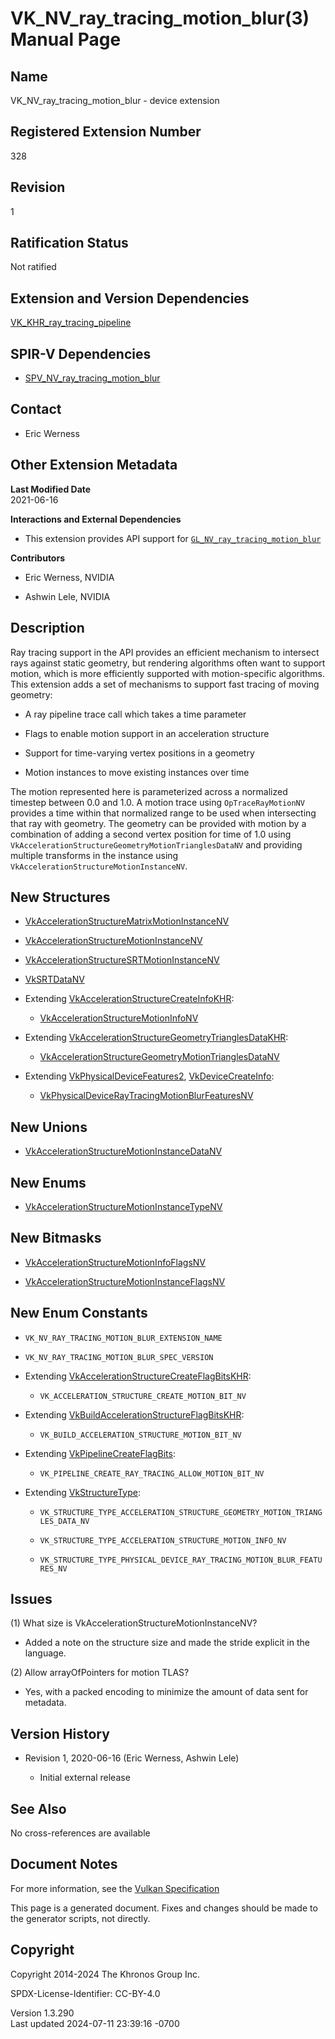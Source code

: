 # VK_NV_ray_tracing_motion_blur(3) Manual Page

## Name

VK_NV_ray_tracing_motion_blur - device extension



## <a href="#_registered_extension_number" class="anchor"></a>Registered Extension Number

328

## <a href="#_revision" class="anchor"></a>Revision

1

## <a href="#_ratification_status" class="anchor"></a>Ratification Status

Not ratified

## <a href="#_extension_and_version_dependencies" class="anchor"></a>Extension and Version Dependencies

[VK_KHR_ray_tracing_pipeline](https://registry.khronos.org/vulkan/specs/1.3-extensions/man/html/VK_KHR_ray_tracing_pipeline.html)  

## <a href="#_spir_v_dependencies" class="anchor"></a>SPIR-V Dependencies

- [SPV_NV_ray_tracing_motion_blur](https://htmlpreview.github.io/?https://github.com/KhronosGroup/SPIRV-Registry/blob/main/extensions/NV/SPV_NV_ray_tracing_motion_blur.html)

## <a href="#_contact" class="anchor"></a>Contact

- Eric Werness

## <a href="#_other_extension_metadata" class="anchor"></a>Other Extension Metadata

**Last Modified Date**  
2021-06-16

**Interactions and External Dependencies**  
- This extension provides API support for
  [`GL_NV_ray_tracing_motion_blur`](https://github.com/KhronosGroup/GLSL/blob/main/extensions/nv/GLSL_NV_ray_tracing_motion_blur.txt)

**Contributors**  
- Eric Werness, NVIDIA

- Ashwin Lele, NVIDIA

## <a href="#_description" class="anchor"></a>Description

Ray tracing support in the API provides an efficient mechanism to
intersect rays against static geometry, but rendering algorithms often
want to support motion, which is more efficiently supported with
motion-specific algorithms. This extension adds a set of mechanisms to
support fast tracing of moving geometry:

- A ray pipeline trace call which takes a time parameter

- Flags to enable motion support in an acceleration structure

- Support for time-varying vertex positions in a geometry

- Motion instances to move existing instances over time

The motion represented here is parameterized across a normalized
timestep between 0.0 and 1.0. A motion trace using `OpTraceRayMotionNV`
provides a time within that normalized range to be used when
intersecting that ray with geometry. The geometry can be provided with
motion by a combination of adding a second vertex position for time of
1.0 using `VkAccelerationStructureGeometryMotionTrianglesDataNV` and
providing multiple transforms in the instance using
`VkAccelerationStructureMotionInstanceNV`.

## <a href="#_new_structures" class="anchor"></a>New Structures

- [VkAccelerationStructureMatrixMotionInstanceNV](https://registry.khronos.org/vulkan/specs/1.3-extensions/man/html/VkAccelerationStructureMatrixMotionInstanceNV.html)

- [VkAccelerationStructureMotionInstanceNV](https://registry.khronos.org/vulkan/specs/1.3-extensions/man/html/VkAccelerationStructureMotionInstanceNV.html)

- [VkAccelerationStructureSRTMotionInstanceNV](https://registry.khronos.org/vulkan/specs/1.3-extensions/man/html/VkAccelerationStructureSRTMotionInstanceNV.html)

- [VkSRTDataNV](https://registry.khronos.org/vulkan/specs/1.3-extensions/man/html/VkSRTDataNV.html)

- Extending
  [VkAccelerationStructureCreateInfoKHR](https://registry.khronos.org/vulkan/specs/1.3-extensions/man/html/VkAccelerationStructureCreateInfoKHR.html):

  - [VkAccelerationStructureMotionInfoNV](https://registry.khronos.org/vulkan/specs/1.3-extensions/man/html/VkAccelerationStructureMotionInfoNV.html)

- Extending
  [VkAccelerationStructureGeometryTrianglesDataKHR](https://registry.khronos.org/vulkan/specs/1.3-extensions/man/html/VkAccelerationStructureGeometryTrianglesDataKHR.html):

  - [VkAccelerationStructureGeometryMotionTrianglesDataNV](https://registry.khronos.org/vulkan/specs/1.3-extensions/man/html/VkAccelerationStructureGeometryMotionTrianglesDataNV.html)

- Extending [VkPhysicalDeviceFeatures2](https://registry.khronos.org/vulkan/specs/1.3-extensions/man/html/VkPhysicalDeviceFeatures2.html),
  [VkDeviceCreateInfo](https://registry.khronos.org/vulkan/specs/1.3-extensions/man/html/VkDeviceCreateInfo.html):

  - [VkPhysicalDeviceRayTracingMotionBlurFeaturesNV](https://registry.khronos.org/vulkan/specs/1.3-extensions/man/html/VkPhysicalDeviceRayTracingMotionBlurFeaturesNV.html)

## <a href="#_new_unions" class="anchor"></a>New Unions

- [VkAccelerationStructureMotionInstanceDataNV](https://registry.khronos.org/vulkan/specs/1.3-extensions/man/html/VkAccelerationStructureMotionInstanceDataNV.html)

## <a href="#_new_enums" class="anchor"></a>New Enums

- [VkAccelerationStructureMotionInstanceTypeNV](https://registry.khronos.org/vulkan/specs/1.3-extensions/man/html/VkAccelerationStructureMotionInstanceTypeNV.html)

## <a href="#_new_bitmasks" class="anchor"></a>New Bitmasks

- [VkAccelerationStructureMotionInfoFlagsNV](https://registry.khronos.org/vulkan/specs/1.3-extensions/man/html/VkAccelerationStructureMotionInfoFlagsNV.html)

- [VkAccelerationStructureMotionInstanceFlagsNV](https://registry.khronos.org/vulkan/specs/1.3-extensions/man/html/VkAccelerationStructureMotionInstanceFlagsNV.html)

## <a href="#_new_enum_constants" class="anchor"></a>New Enum Constants

- `VK_NV_RAY_TRACING_MOTION_BLUR_EXTENSION_NAME`

- `VK_NV_RAY_TRACING_MOTION_BLUR_SPEC_VERSION`

- Extending
  [VkAccelerationStructureCreateFlagBitsKHR](https://registry.khronos.org/vulkan/specs/1.3-extensions/man/html/VkAccelerationStructureCreateFlagBitsKHR.html):

  - `VK_ACCELERATION_STRUCTURE_CREATE_MOTION_BIT_NV`

- Extending
  [VkBuildAccelerationStructureFlagBitsKHR](https://registry.khronos.org/vulkan/specs/1.3-extensions/man/html/VkBuildAccelerationStructureFlagBitsKHR.html):

  - `VK_BUILD_ACCELERATION_STRUCTURE_MOTION_BIT_NV`

- Extending [VkPipelineCreateFlagBits](https://registry.khronos.org/vulkan/specs/1.3-extensions/man/html/VkPipelineCreateFlagBits.html):

  - `VK_PIPELINE_CREATE_RAY_TRACING_ALLOW_MOTION_BIT_NV`

- Extending [VkStructureType](https://registry.khronos.org/vulkan/specs/1.3-extensions/man/html/VkStructureType.html):

  - `VK_STRUCTURE_TYPE_ACCELERATION_STRUCTURE_GEOMETRY_MOTION_TRIANGLES_DATA_NV`

  - `VK_STRUCTURE_TYPE_ACCELERATION_STRUCTURE_MOTION_INFO_NV`

  - `VK_STRUCTURE_TYPE_PHYSICAL_DEVICE_RAY_TRACING_MOTION_BLUR_FEATURES_NV`

## <a href="#_issues" class="anchor"></a>Issues

\(1\) What size is VkAccelerationStructureMotionInstanceNV?

- Added a note on the structure size and made the stride explicit in the
  language.

\(2\) Allow arrayOfPointers for motion TLAS?

- Yes, with a packed encoding to minimize the amount of data sent for
  metadata.

## <a href="#_version_history" class="anchor"></a>Version History

- Revision 1, 2020-06-16 (Eric Werness, Ashwin Lele)

  - Initial external release

## <a href="#_see_also" class="anchor"></a>See Also

No cross-references are available

## <a href="#_document_notes" class="anchor"></a>Document Notes

For more information, see the <a
href="https://registry.khronos.org/vulkan/specs/1.3-extensions/html/vkspec.html#VK_NV_ray_tracing_motion_blur"
target="_blank" rel="noopener">Vulkan Specification</a>

This page is a generated document. Fixes and changes should be made to
the generator scripts, not directly.

## <a href="#_copyright" class="anchor"></a>Copyright

Copyright 2014-2024 The Khronos Group Inc.

SPDX-License-Identifier: CC-BY-4.0

Version 1.3.290  
Last updated 2024-07-11 23:39:16 -0700
